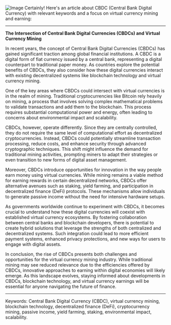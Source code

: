 
![Image](https://github.com/user-attachments/assets/31692037-0104-4703-abd1-696b6a7dd41b)
Certainly! Here's an article about CBDC (Central Bank Digital Currency) with relevant keywords and a focus on virtual currency mining and earning:

---

**The Intersection of Central Bank Digital Currencies (CBDCs) and Virtual Currency Mining**

In recent years, the concept of Central Bank Digital Currencies (CBDCs) has gained significant traction among global financial institutions. A CBDC is a digital form of fiat currency issued by a central bank, representing a digital counterpart to traditional paper money. As countries explore the potential benefits of CBDCs, they also consider how these digital currencies interact with existing decentralized systems like blockchain technology and virtual currency mining.

One of the key areas where CBDCs could intersect with virtual currencies is in the realm of mining. Traditional cryptocurrencies like Bitcoin rely heavily on mining, a process that involves solving complex mathematical problems to validate transactions and add them to the blockchain. This process requires substantial computational power and energy, often leading to concerns about environmental impact and scalability.

CBDCs, however, operate differently. Since they are centrally controlled, they do not require the same level of computational effort as decentralized cryptocurrencies. Instead, CBDCs could potentially streamline transaction processing, reduce costs, and enhance security through advanced cryptographic techniques. This shift might influence the demand for traditional mining activities, prompting miners to adapt their strategies or even transition to new forms of digital asset management.

Moreover, CBDCs introduce opportunities for innovation in the way people earn money using virtual currencies. While mining remains a viable method for earning rewards in certain decentralized networks, CBDCs offer alternative avenues such as staking, yield farming, and participation in decentralized finance (DeFi) protocols. These mechanisms allow individuals to generate passive income without the need for intensive hardware setups.

As governments worldwide continue to experiment with CBDCs, it becomes crucial to understand how these digital currencies will coexist with established virtual currency ecosystems. By fostering collaboration between central banks and blockchain developers, there is potential to create hybrid solutions that leverage the strengths of both centralized and decentralized systems. Such integration could lead to more efficient payment systems, enhanced privacy protections, and new ways for users to engage with digital assets.

In conclusion, the rise of CBDCs presents both challenges and opportunities for the virtual currency mining industry. While traditional mining may see reduced relevance due to the efficiencies offered by CBDCs, innovative approaches to earning within digital economies will likely emerge. As this landscape evolves, staying informed about developments in CBDCs, blockchain technology, and virtual currency earnings will be essential for anyone navigating the future of finance.

--- 

Keywords: Central Bank Digital Currency (CBDC), virtual currency mining, blockchain technology, decentralized finance (DeFi), cryptocurrency mining, passive income, yield farming, staking, environmental impact, scalability.